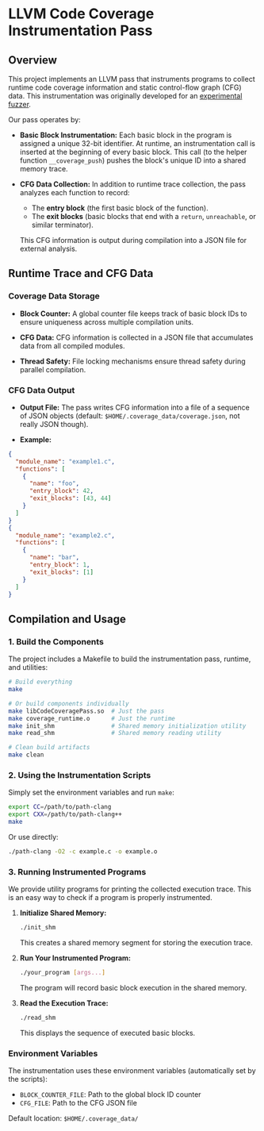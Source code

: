 # LLVM Code Coverage Instrumentation Pass

## Overview

This project implements an LLVM pass that instruments programs to collect runtime code coverage information and static control-flow graph (CFG) data. This instrumentation was originally developed for an [experimental fuzzer](https://github.com/fEst1ck/coverage-playground).

Our pass operates by:

- **Basic Block Instrumentation:**
  Each basic block in the program is assigned a unique 32-bit identifier. At runtime, an instrumentation call is inserted at the beginning of every basic block. This call (to the helper function `__coverage_push`) pushes the block's unique ID into a shared memory trace.

- **CFG Data Collection:**
  In addition to runtime trace collection, the pass analyzes each function to record:
  - The **entry block** (the first basic block of the function).
  - The **exit blocks** (basic blocks that end with a `return`, `unreachable`, or similar terminator).

  This CFG information is output during compilation into a JSON file for external analysis.

## Runtime Trace and CFG Data

### Coverage Data Storage

- **Block Counter:**
  A global counter file keeps track of basic block IDs to ensure uniqueness across multiple compilation units.

- **CFG Data:**
  CFG information is collected in a JSON file that accumulates data from all compiled modules.

- **Thread Safety:**
  File locking mechanisms ensure thread safety during parallel compilation.

### CFG Data Output

- **Output File:**
  The pass writes CFG information into a file of a sequence of JSON objects (default: `$HOME/.coverage_data/coverage.json`, not really JSON though).

- **Example:**

```json
{
  "module_name": "example1.c",
  "functions": [
    {
      "name": "foo",
      "entry_block": 42,
      "exit_blocks": [43, 44]
    }
  ]
}
{
  "module_name": "example2.c",
  "functions": [
    {
      "name": "bar",
      "entry_block": 1,
      "exit_blocks": [1]
    }
  ]
}
```

## Compilation and Usage

### 1. Build the Components

The project includes a Makefile to build the instrumentation pass, runtime, and utilities:

```bash
# Build everything
make

# Or build components individually
make libCodeCoveragePass.so  # Just the pass
make coverage_runtime.o      # Just the runtime
make init_shm                # Shared memory initialization utility
make read_shm                # Shared memory reading utility

# Clean build artifacts
make clean
```

### 2. Using the Instrumentation Scripts

Simply set the environment variables and run `make`:
```bash
export CC=/path/to/path-clang
export CXX=/path/to/path-clang++
make
```

Or use directly:
```bash
./path-clang -O2 -c example.c -o example.o
```

### 3. Running Instrumented Programs

We provide utility programs for printing the collected execution trace. This is an easy way to check if a program is properly instrumented.

1. **Initialize Shared Memory:**
   ```bash
   ./init_shm
   ```
   This creates a shared memory segment for storing the execution trace.

2. **Run Your Instrumented Program:**
   ```bash
   ./your_program [args...]
   ```
   The program will record basic block execution in the shared memory.

3. **Read the Execution Trace:**
   ```bash
   ./read_shm
   ```
   This displays the sequence of executed basic blocks.

### Environment Variables

The instrumentation uses these environment variables (automatically set by the scripts):
- `BLOCK_COUNTER_FILE`: Path to the global block ID counter
- `CFG_FILE`: Path to the CFG JSON file

Default location: `$HOME/.coverage_data/`
